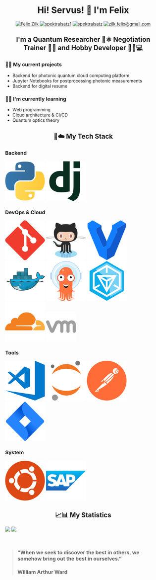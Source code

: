 <h1 align="center">
Hi! Servus! 👋 I'm Felix
</h1>

<div align="center">
<a href="https://www.linkedin.com/in/felix-zilk/" target="blank"><img src="https://img.shields.io/badge/LinkedIn-0077B5?style=for-the-badge&logo=linkedin&logoColor=white" alt="Felix Zilk"/></a>
<a href="https://twitter.com/spektralsatz1" target="blank"><img src="https://img.shields.io/badge/Twitter-1DA1F2?style=for-the-badge&logo=twitter&logoColor=white" alt="spektralsatz1"/></a>
<a href="https://instagram.com/spektralsatz" target="blank"><img src="https://img.shields.io/badge/Instagram-E4405F?style=for-the-badge&logo=instagram&logoColor=white" alt="spektralsatz"/></a>
<a href="mailto:zilk.felix@gmail.com" target="blank"><img src="https://img.shields.io/badge/Gmail-D14836?style=for-the-badge&logo=gmail&logoColor=white" alt="zilk.felix@gmail.com"/></a>
</p>
</div>

<h2 align="center">
I'm a Quantum Researcher 🥽⚛️ Negotiation Trainer 🤝💬 and Hobby Developer 👨‍💻💻
</h2> 

### 🔭🐣 My current projects

- Backend for photonic quantum cloud computing platform
- Jupyter Notebooks for postprocessing photonic measurements
- Backend for digital resume

### 🌱🧠 I'm currently learning

- Web programming
- Cloud architecture & CI/CD
- Quantum optics theory

<h2 align="center">
📱☁️ My Tech Stack
</h2> 

### Backend
![Python](./icons/python-icon.svg)
![Django](./icons/djangoproject-icon.svg)
</br>

### DevOps & Cloud
![Git](./icons/git-scm-icon.svg)
![GitHub](./icons/github-icon.svg)
![Vagrant](./icons/vagrantup-icon.svg)
![Docker](./icons/docker-icon.svg)
![Argo](./icons/argoprojio-icon.svg)
![Ingress](./icons/ingress-icon.svg)
![Cloudflare](./icons/cloudflare-icon.svg)
![VMWare](./icons/icons8-vmware.svg)
</br>

### Tools
![Visual Studio Code](./icons/visualstudio_code-icon.svg)
![Jupyter](./icons/jupyter-icon.svg)
![Postman](./icons/getpostman-icon.svg)
![JIRA](./icons/atlassian_jira-icon.svg)
</br>

### System 
![Ubuntu](./icons/ubuntu-icon.svg)
![SAP](./icons/sap-icon.svg)
</br>

<h2 align="center">
📈📊 My Statistics
</h2> 

<p>
  <img height="180em" src="https://github-readme-stats.vercel.app/api?username=zilkf92&show_icons=true&hide_border=true&&count_private=true&include_all_commits=true" />
  <img height="180em" src="https://github-readme-stats.vercel.app/api/top-langs/?username=zilkf92&exclude_repo=Spikes,Neuromatch-Academy-2020&show_icons=true&hide_border=true&layout=compact&langs_count=8"/>
</p>
</br>

> ### "When we seek to discover the best in others, we somehow bring out the best in ourselves." 
> ### William Arthur Ward